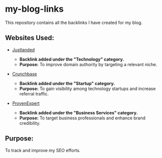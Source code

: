 # my-blog-links
This repository contains all the backlinks I have created for my blog.

## Websites Used:
- [Justlanded](https://www.justlanded.com/)  
   - **Backlink added under the "Technology" category.**  
   - **Purpose:** To improve domain authority by targeting a relevant niche.

- [Crunchbase](https://www.crunchbase.com/)  
   - **Backlink added under the "Startup" category.**  
   - **Purpose:** To gain visibility among technology startups and increase referral traffic.

- [ProvenExpert](https://www.provenexpert.com/)  
   - **Backlink added under the "Business Services" category.**  
   - **Purpose:** To target business professionals and enhance brand credibility.

## Purpose:
To track and improve my SEO efforts.
